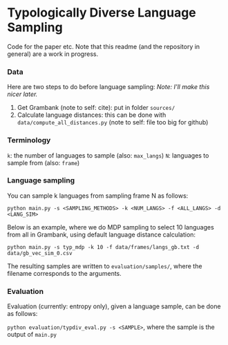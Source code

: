 # Typologically Diverse Language Sampling

Code for the paper etc. Note that this readme (and the repository in general) are a work in progress.

### Data

Here are two steps to do before language sampling:
*Note: I'll make this nicer later.*

1. Get Grambank (note to self: cite): put in folder `sources/`
2. Calculate language distances: this can be done with `data/compute_all_distances.py` (note to self: file too big for github)


### Terminology
`k`: the number of languages to sample (also: `max_langs`)
`N`: languages to sample from (also: `frame`)

### Language sampling

You can sample k languages from sampling frame N as follows:

`python main.py -s <SAMPLING_METHODS> -k <NUM_LANGS> -f <ALL_LANGS> -d <LANG_SIM>`

Below is an example, where we do MDP sampling to select 10 languages from all in Grambank, using default language distance calculation:

`python main.py -s typ_mdp -k 10 -f data/frames/langs_gb.txt -d data/gb_vec_sim_0.csv`

The resulting samples are written to `evaluation/samples/`, where the filename corresponds to the arguments.


### Evaluation

Evaluation (currently: entropy only), given a language sample, can be done as follows:

`python evaluation/typdiv_eval.py -s <SAMPLE>`, where the sample is the output of `main.py`

